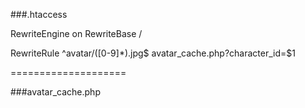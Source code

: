 ###.htaccess

RewriteEngine on
RewriteBase /

RewriteRule ^avatar/([0-9]*)\.jpg$ avatar_cache.php?character_id=$1

====================

###avatar_cache.php

<?php
$cacheDir = __DIR__ . "/files/avatarcache/";

$cacheTimeInHours = 1;

$cacheTimeStamp = date('YmdH');

$cID = $_GET['character_id'];

$cachedAvatarFile = $cID . "_" . $cacheTimeStamp . ".jpg"; 

// Just display the image if its there
if(!file_exists($cacheDir . $cachedAvatarFile)){
	// Search for old image
	$oldCacheTimeStamp = date('YmdH',strtotime('-'.$cacheTimeInHours.' hours'));
	$oldCachedAvatarFile = $cID . "_" . $cacheTimeStamp . ".jpg"; 
	if(file_exists($cacheDir . $oldCachedAvatarFile) === true){
		unlink($cacheDir . $oldCachedAvatarFile);
	}
	// DOING PARSING STUFF
	// $parsedAvatarFile
	//
	copy($parsedAvatarFile,$cacheDir . $cachedAvatarFile);
}
$file = $cacheDir . $cachedAvatarFile;
$type = 'image/jpeg';
header('Content-Type:'.$type);
header('Content-Length: ' . filesize($file));
readfile($file);
